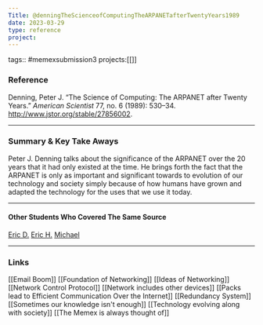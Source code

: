 ```yaml
---
Title: @denningTheScienceofComputingTheARPANETafterTwentyYears1989
date: 2023-03-29
type: reference
project:
---
```


tags:: #memexsubmission3 
projects:[[]]

### Reference 

Denning, Peter J. “The Science of Computing: The ARPANET after Twenty Years.” _American Scientist_ 77, no. 6 (1989): 530–34. http://www.jstor.org/stable/27856002.

---

### Summary & Key Take Aways

Peter J. Denning talks about the significance of the ARPANET over the 20 years that it had only existed at the time. He brings forth the fact that the ARPANET is only as important and significant towards to evolution of our technology and society simply because of how humans have grown and adapted the technology for the uses that we use it today.

--- 

#### Other Students Who Covered The Same Source

[Eric D.](https://glng3r.github.io/memex/%40denningScienceComputingARPANET1989%20folder/%40denningScienceComputingARPANET1989%20source/)
[Eric H.](https://erichobson.com/memex/note/The-Science-of-Computing-Peter-J.-Denning)
[Michael](https://themike92.github.io/memex-HIST1900/Sources%20and%20Annotations/ARPANET/%40denningScienceComputingARPANET1989/)

---

### Links

[[Email Boom]]
[[Foundation of Networking]]
[[Ideas of Networking]]
[[Network Control Protocol]]
[[Network includes other devices]]
[[Packs lead to Efficient Communication Over the Internet]]
[[Redundancy System]]
[[Sometimes our knowledge isn't enough]]
[[Technology evolving along with society]]
[[The Memex is always thought of]]